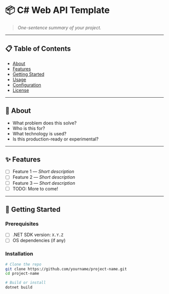 # 📦 C# Web API Template

> _One-sentence summary of your project._  

---

## 📋 Table of Contents

- [About](#about)
- [Features](#features)
- [Getting Started](#getting-started)
- [Usage](#usage)
- [Configuration](#configuration)
- [License](#license)

---

## 🧩 About

- What problem does this solve?
- Who is this for?
- What technology is used?
- Is this production-ready or experimental?

---

## ✨ Features

- [ ] Feature 1 — _Short description_
- [ ] Feature 2 — _Short description_
- [ ] Feature 3 — _Short description_
- [ ] TODO: More to come!

---

## 🚀 Getting Started

### Prerequisites

- [ ] .NET SDK version: `X.Y.Z`
- [ ] OS dependencies (if any)

### Installation

```bash
# Clone the repo
git clone https://github.com/yourname/project-name.git
cd project-name

# Build or install
dotnet build
```



